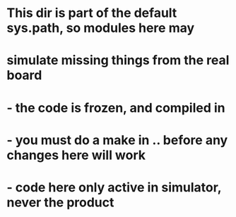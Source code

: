 # This dir is part of the default sys.path, so modules here may
# simulate missing things from the real board
# - the code is frozen, and compiled in
# - you must do a make in .. before any changes here will work
# - code here only active in simulator, never the product
